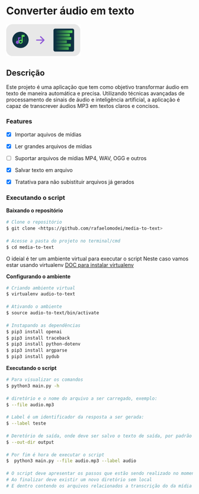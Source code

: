 # Converter áudio em texto

<img alt="audio to text" src="./img/img-readme.png" width="200" />

## Descrição

Este projeto é uma aplicação que tem como objetivo transformar áudio em texto de maneira automática e precisa. Utilizando técnicas avançadas de processamento de sinais de áudio e inteligência artificial, a aplicação é capaz de transcrever áudios MP3 em textos claros e concisos.


### Features

- [x] Importar aquivos de mídias
- [x] Ler grandes arquivos de mídias
- [ ] Suportar arquivos de mídias MP4, WAV, OGG e outros
- [X] Salvar texto em arquivo
- [X] Tratativa para não subistituir arquivos já gerados


### Executando o script


**Baixando o repositório**

```bash
# Clone o repositório
$ git clone <https://github.com/rafaelomodei/media-to-text>

# Acesse a pasta do projeto no terminal/cmd
$ cd media-to-text
```

O ideial é ter um ambiente virtual para executar o script
Neste caso vamos estar usando virtualenv
[DOC para instalar virtualenv](https://virtualenv.pypa.io/en/latest/installation.html)

**Configurando o ambiente**

```bash
# Criando ambiente virtual
$ virtualenv audio-to-text

# Ativando o ambiente
$ source audio-to-text/bin/activate

# Instapando as dependências
$ pip3 install openai
$ pip3 install traceback
$ pip3 install python-dotenv
$ pip3 install argparse
$ pip3 install pydub
```


**Executando o script**

```bash
# Para visualizar os comandos
$ python3 main.py -h

# diretório e o nome do arquivo a ser carregado, exemplo:
$ --file audio.mp3

# Label é um identificador da resposta a ser gerada:
$ --label teste

# Deretório de saída, onde deve ser salvo o texto de saída, por padrão o diretório é output:
$ --out-dir output

# Por fim é hora de executar o script
$  python3 main.py --file audio.mp3 --label audio

# O script deve apresentar os passos que estão sendo realizado no momento
# Ao finalizar deve existir um novo diretório sem local
# E dentro contendo os arquivos relacionados a transcrição do da mídia
```
